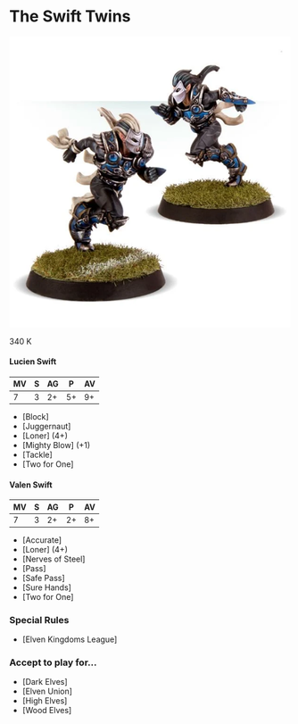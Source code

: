 # The Swift Twins

![](../media/starplayers/TheSwiftTwins01.webp)

340 K

#### Lucien Swift

| MV | S | AG | P  | AV |
| -- | - | -- | -- | -- |
| 7  | 3 | 2+ | 5+ | 9+ |

* [Block]
* [Juggernaut]
* [Loner] (4+)
* [Mighty Blow] (+1)
* [Tackle]
* [Two for One]

#### Valen Swift

| MV | S | AG | P  | AV |
| -- | - | -- | -- | -- |
| 7  | 3 | 2+ | 2+ | 8+ |

* [Accurate]
* [Loner] (4+)
* [Nerves of Steel]
* [Pass]
* [Safe Pass]
* [Sure Hands]
* [Two for One]

### Special Rules

* [Elven Kingdoms League]

### Accept to play for...

* [Dark Elves]
* [Elven Union]
* [High Elves]
* [Wood Elves]

